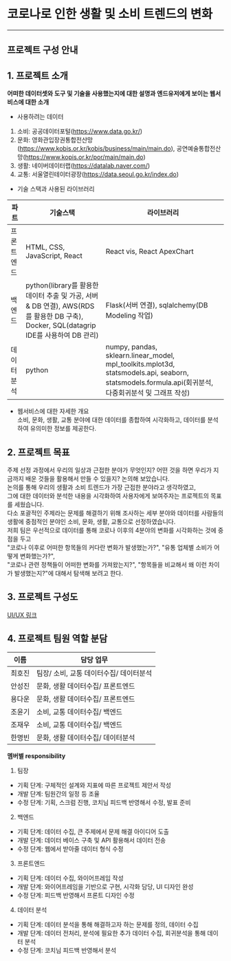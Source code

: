 # 코로나로 인한 생활 및 소비 트렌드의 변화
<hr>


## 프로젝트 구성 안내


## 1. 프로젝트 소개

**어떠한 데이터셋와 도구 및 기술을 사용했는지에 대한 설명과 엔드유저에게 보이는 웹서비스에 대한 소개**
- 사용하려는 데이터
1. 소비: 공공데이터포털(https://www.data.go.kr/)
2. 문화: 영화관입장권통합전산망(https://www.kobis.or.kr/kobis/business/main/main.do), 공연예술통합전산망(https://www.kopis.or.kr/por/main/main.do)
3. 생활: 네이버데이터랩(https://datalab.naver.com/)
4. 교통: 서울열린테이터광장(https://data.seoul.go.kr/index.do)
- 기술 스택과 사용된 라이브러리

| 파트 | 기술스택 | 라이브러리 |
| ------ | ------ | ------ |
| 프론트엔드 | HTML, CSS, JavaScript, React | React vis, React ApexChart |
| 백엔드 | python(library를 활용한 데이터 추출 및 가공, 서버 & DB 연결), AWS(RDS를 활용한 DB 구축), Docker, SQL(datagrip IDE를 사용하여 DB 관리)  | Flask(서버 연결), sqlalchemy(DB Modeling 작업) |
| 데이터분석 | python | numpy, pandas, sklearn.linear_model, mpl_toolkits.mplot3d, statsmodels.api, seaborn, statsmodels.formula.api(회귀분석, 다중회귀분석 및 그래프 작성) |

- 웹서비스에 대한 자세한 개요                      
  소비, 문화, 생활, 교통 분야에 대한 데이터를 종합하여 시각화하고, 데이터를 분석하여 유의미한 정보를 제공한다.
## 2. 프로젝트 목표

주제 선정 과정에서 우리의 일상과 근접한 분야가 무엇인지? 어떤 것을 하면 우리가 지금까지 배운 것들을 활용해서 만들 수 있을지? 논의해 보았습니다.    
논의를 통해 우리의 생활과 소비 트렌드가 가장 근접한 분야라고 생각하였고,   
그에 대한 데이터와 분석한 내용을 시각화하여 사용자에게 보여주자는 프로젝트의 목표를 세웠습니다.   
다소 포괄적인 주제라는 문제를 해결하기 위해 조사하는 세부 분야와 데이터를 사람들의 생활에 중점적인 분야인 소비, 문화, 생활, 교통으로 선정하였습니다.   
저희 팀은 우선적으로 데이터를 통해 코로나 이후의 4분야의 변화를 시각화하는 것에 중점을 두고    
"코로나 이후로 어떠한 항목들의 커다란 변화가 발생했는가?", "유통 업체별 소비가 어떻게 변화했는가?",      
"코로나 관련 정책들이 어떠한 변화를 가져왔는지?", "항목들을 비교해서 왜 이런 차이가 발생했는지?"에 대해서 탐색해 보려고 한다.     


## 3. 프로젝트 구성도
 [UI/UX 링크](https://yeardream-gitlab.elice.io/yeardream-project/project-4/_service/-/tree/main/UI)

## 4. 프로젝트 팀원 역할 분담
| 이름 | 담당 업무 |
| ------ | ------ |
| 최호진 | 팀장/ 소비, 교통 데이터수집/ 데이터분석|
| 안성진 | 문화, 생활 데이터수집/ 프론트엔드 |
| 용다운 | 문화, 생활 데이터수집/ 프론트엔드 |
| 조윤기 | 소비, 교통 데이터수집/ 백엔드 |
| 조재우 | 소비, 교통 데이터수집/ 백엔드 |
| 한명빈 | 문화, 생활 데이터수집/ 데이터분석 |


**멤버별 responsibility**

1. 팀장 

- 기획 단계: 구체적인 설계와 지표에 따른 프로젝트 제안서 작성
- 개발 단계: 팀원간의 일정 등 조율
- 수정 단계: 기획, 스크럼 진행, 코치님 피드백 반영해서 수정, 발표 준비

2. 백엔드 

- 기획 단계: 데이터 수집, 큰 주제에서 문제 해결 아이디어 도출
- 개발 단계: 데이터 베이스 구축 및 API 활용해서 데이터 전송
- 수정 단계: 웹에서 받아줄 데이터 형식 수정

3. 프론트엔드

- 기획 단계: 데이터 수집, 와이어프레임 작성
- 개발 단계: 와이어프레임을 기반으로 구현, 시각화 담당, UI 디자인 완성
- 수정 단계: 피드백 반영해서 프론트 디자인 수정

4. 데이터 분석

- 기획 단계: 데이터 분석을 통해 해결하고자 하는 문제를 정의, 데이터 수집
- 개발 단계: 데이터 전처리, 분석에 필요한 추가 데이터 수집, 회귀분석을 통해 데이터 분석
- 수정 단계: 코치님 피드백 반영해서 분석
